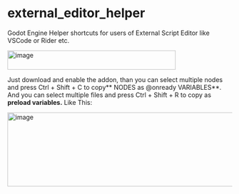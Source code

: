 # external_editor_helper
Godot Engine Helper shortcuts for users of External Script Editor like VSCode or Rider etc.

<img width="377" height="43" alt="image" src="https://github.com/user-attachments/assets/27c01437-1a84-4f51-8252-f24dd7db83b4" />

Just download and enable the addon, than you can select multiple nodes and press Ctrl + Shift + C to copy** NODES as @onready VARIABLES**.
And you can select multiple files and press Ctrl + Shift + R to copy as **preload variables.**
Like This:

<img width="806" height="166" alt="image" src="https://github.com/user-attachments/assets/c15bdb4b-5042-4050-9539-d23335956dc4" />
